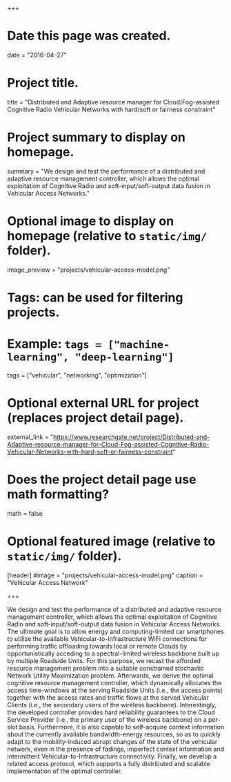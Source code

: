 +++
# Date this page was created.
date = "2016-04-27"

# Project title.
title = "Distributed and Adaptive resource manager for Cloud/Fog-assisted Cognitive Radio Vehicular Networks with hard/soft or fairness constraint"

# Project summary to display on homepage.
summary = "We design and test the performance of a distributed and adaptive resource management controller, which allows the optimal exploitation of Cognitive Radio and soft-input/soft-output data fusion in Vehicular Access Networks."

# Optional image to display on homepage (relative to `static/img/` folder).
image_preview = "projects/vehicular-access-model.png"

# Tags: can be used for filtering projects.
# Example: `tags = ["machine-learning", "deep-learning"]`
tags = ["vehicular", "networking", "optimization"]

# Optional external URL for project (replaces project detail page).
external_link = "https://www.researchgate.net/project/Distributed-and-Adaptive-resource-manager-for-Cloud-Fog-assisted-Cognitive-Radio-Vehicular-Networks-with-hard-soft-or-fairness-constraint"

# Does the project detail page use math formatting?
math = false

# Optional featured image (relative to `static/img/` folder).
[header]
#image = "projects/vehicular-access-model.png"
caption = "Vehicular Access Network"

+++

We design and test the performance of a distributed and adaptive resource management controller, which allows the optimal exploitation of Cognitive Radio and soft-input/soft-output data fusion in Vehicular Access Networks. The ultimate goal is to allow energy and computing-limited car smartphones to utilize the available Vehicular-to-Infrastructure WiFi connections for performing traffic offloading towards local or remote Clouds by opportunistically acceding to a spectral-limited wireless backbone built up by multiple Roadside Units. For this purpose, we recast the afforded resource management problem into a suitable constrained stochastic Network Utility Maximization problem. Afterwards, we derive the optimal cognitive resource management controller, which dynamically allocates the access time-windows at the serving Roadside Units (i.e., the access points) together with the access rates and traffic flows at the served Vehicular Clients (i.e., the secondary users of the wireless backbone). Interestingly, the developed controller provides hard reliability guarantees to the Cloud Service Provider (i.e., the primary user of the wireless backbone) on a per-slot basis. Furthermore, it is also capable to self-acquire context information about the currently available bandwidth-energy resources, so as to quickly adapt to the mobility-induced abrupt changes of the state of the vehicular network, even in the presence of fadings, imperfect context information and intermittent Vehicular-to-Infrastructure connectivity. Finally, we develop a related access protocol, which supports a fully distributed and scalable implementation of the optimal controller.
